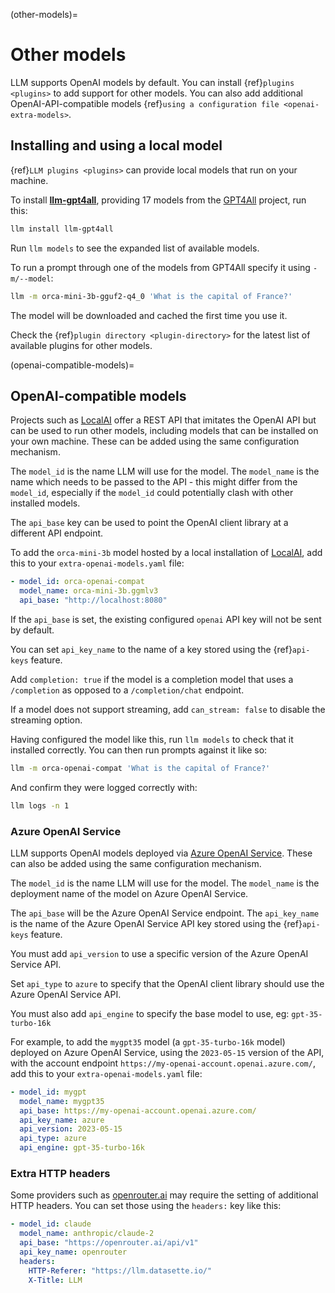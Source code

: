 (other-models)=
# Other models

LLM supports OpenAI models by default. You can install {ref}`plugins <plugins>` to add support for other models. You can also add additional OpenAI-API-compatible models {ref}`using a configuration file <openai-extra-models>`.

## Installing and using a local model

{ref}`LLM plugins <plugins>` can provide local models that run on your machine.

To install **[llm-gpt4all](https://github.com/simonw/llm-gpt4all)**, providing 17 models from the [GPT4All](https://gpt4all.io/) project, run this:

```bash
llm install llm-gpt4all
```
Run `llm models` to see the expanded list of available models.

To run a prompt through one of the models from GPT4All specify it using `-m/--model`:
```bash
llm -m orca-mini-3b-gguf2-q4_0 'What is the capital of France?'
```
The model will be downloaded and cached the first time you use it.

Check the {ref}`plugin directory <plugin-directory>` for the latest list of available plugins for other models.

(openai-compatible-models)=

## OpenAI-compatible models

Projects such as [LocalAI](https://localai.io/) offer a REST API that imitates the OpenAI API but can be used to run other models, including models that can be installed on your own machine. These can be added using the same configuration mechanism.

The `model_id` is the name LLM will use for the model. The `model_name` is the name which needs to be passed to the API - this might differ from the `model_id`, especially if the `model_id` could potentially clash with other installed models.

The `api_base` key can be used to point the OpenAI client library at a different API endpoint.

To add the `orca-mini-3b` model hosted by a local installation of [LocalAI](https://localai.io/), add this to your `extra-openai-models.yaml` file:

```yaml
- model_id: orca-openai-compat
  model_name: orca-mini-3b.ggmlv3
  api_base: "http://localhost:8080"
```
If the `api_base` is set, the existing configured `openai` API key will not be sent by default.

You can set `api_key_name` to the name of a key stored using the {ref}`api-keys` feature.

Add `completion: true` if the model is a completion model that uses a `/completion` as opposed to a `/completion/chat` endpoint.

If a model does not support streaming, add `can_stream: false` to disable the streaming option.

Having configured the model like this, run `llm models` to check that it installed correctly. You can then run prompts against it like so:

```bash
llm -m orca-openai-compat 'What is the capital of France?'
```
And confirm they were logged correctly with:
```bash
llm logs -n 1
```

### Azure OpenAI Service

LLM supports OpenAI models deployed via [Azure OpenAI Service](https://azure.microsoft.com/en-us/products/ai-services/openai-service). These can also be added using the same configuration mechanism.

The `model_id` is the name LLM will use for the model. The `model_name` is the deployment name of the model on Azure OpenAI Service. 

The `api_base` will be the Azure OpenAI Service endpoint. The `api_key_name` is the name of the Azure OpenAI Service API key stored using the {ref}`api-keys` feature.

You must add `api_version` to use a specific version of the Azure OpenAI Service API.

Set `api_type` to `azure` to specify that the OpenAI client library should use the Azure OpenAI Service API.

You must also add `api_engine` to specify the base model to use, eg: `gpt-35-turbo-16k`

For example, to add the `mygpt35` model (a `gpt-35-turbo-16k` model) deployed on Azure OpenAI Service, using the `2023-05-15` version of the API, with the account endpoint `https://my-openai-account.openai.azure.com/`, add this to your `extra-openai-models.yaml` file:


```yaml
- model_id: mygpt
  model_name: mygpt35
  api_base: https://my-openai-account.openai.azure.com/
  api_key_name: azure
  api_version: 2023-05-15
  api_type: azure
  api_engine: gpt-35-turbo-16k
```

### Extra HTTP headers

Some providers such as [openrouter.ai](https://openrouter.ai/docs) may require the setting of additional HTTP headers. You can set those using the `headers:` key like this:

```yaml
- model_id: claude
  model_name: anthropic/claude-2
  api_base: "https://openrouter.ai/api/v1"
  api_key_name: openrouter
  headers:
    HTTP-Referer: "https://llm.datasette.io/"
    X-Title: LLM
```
